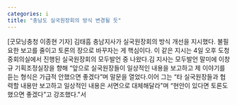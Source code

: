 ```yaml
---
categories: i
title: "충남도 실국원장회의 방식 변경될 듯"
---
```

[굿모닝충청 이종현 기자] 김태흠 충남지사가 실국원장회의 방식 개선을 지시했다. 불필요한 보고를 줄이고 토론의 장으로 바꾸자는 게 핵심이다. 이 같은 지시는 4일 오후 도청 중회의실에서 진행된 실국원장회의 모두발언 중 나왔다.김 지사는 모두발언 말미에 이창규 기획조정실장을 향해 “앞으로 실국원장들이 일상적인 내용을 보고하고 제 이야기를 듣는 형식은 가급적 안했으면 좋겠다”며 말문을 열었다.이어 그는 “타 실국원장들과 협력할 내용만 보고하고 일상적인 내용은 서면으로 대체해달라”며 “현안이 있다면 토론도 했으면 좋겠다”고 강조했다."서